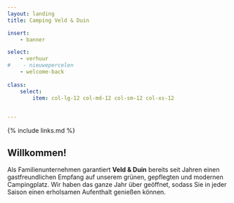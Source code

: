 ```yaml
---
layout: landing
title: Camping Veld & Duin

insert:
    - banner

select:
    - verhuur
#    - nieuwepercelen
    - welcome-back
    
class:
    select:
        item: col-lg-12 col-md-12 col-sm-12 col-xs-12
        

---
```

{% include links.md %}

## Willkommen!

Als Familienunternehmen garantiert **Veld & Duin** bereits seit Jahren einen gastfreundlichen Empfang auf unserem grünen, gepflegten und modernen Campingplatz.
Wir haben das ganze Jahr über geöffnet, sodass Sie in jeder Saison einen erholsamen Aufenthalt genießen können.

